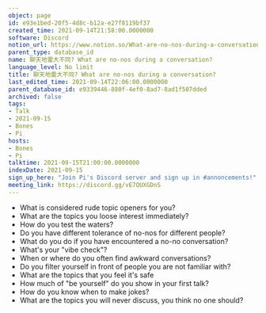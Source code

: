 ```yaml
---
object: page
id: e93e1bed-20f5-4d8c-b12a-e27f8119bf37
created_time: 2021-09-14T21:58:00.0000000
software: Discord
notion_url: https://www.notion.so/What-are-no-nos-during-a-conversation-e93e1bed20f54d8cb12ae27f8119bf37
parent_type: database_id
name: 聊天地雷大不同? What are no-nos during a conversation?
language_level: No limit
title: 聊天地雷大不同? What are no-nos during a conversation?
last_edited_time: 2021-09-14T22:06:00.0000000
parent_database_id: e9339446-880f-4ef0-8ad7-8ad1f507dded
archived: false
tags:
- Talk
- 2021-09-15
- Bones
- Pi
hosts:
- Bones
- Pi
talktime: 2021-09-15T21:00:00.0000000
indexDate: 2021-09-15
sign_up_here: "Join Pi's Discord server and sign up in #annoncements!"
meeting_link: https://discord.gg/vE7QUXGDnS
---
```



   - What is considered rude topic openers for you?
   - What are the topics you loose interest immediately?
   - How do you test the waters?
   - Do you have different tolerance of no-nos for different people?
   - What do you do if you have encountered a no-no conversation? 
   - What's your "vibe check"?
   - When or where do you often find awkward conversations?
   - Do you filter yourself in front of people you are not familiar with?
   - What are the topics that you feel it's safe
   - How much of "be yourself" do you show in your first talk?
   - How do you know when to make jokes?
   - What are the topics you will never discuss, you think no one should?









